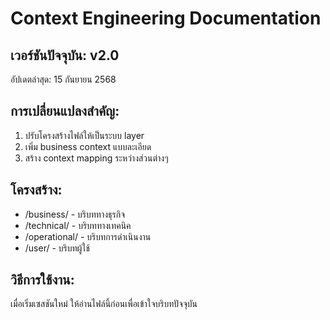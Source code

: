 # Context Engineering Documentation

## เวอร์ชันปัจจุบัน: v2.0
อัปเดตล่าสุด: 15 กันยายน 2568

## การเปลี่ยนแปลงสำคัญ:
1. ปรับโครงสร้างไฟล์ให้เป็นระบบ layer
2. เพิ่ม business context แบบละเอียด
3. สร้าง context mapping ระหว่างส่วนต่างๆ

## โครงสร้าง:
- /business/ - บริบททางธุรกิจ
- /technical/ - บริบททางเทคนิค
- /operational/ - บริบทการดำเนินงาน
- /user/ - บริบทผู้ใช้

## วิธีการใช้งาน:
เมื่อเริ่มเซสชันใหม่ ให้อ่านไฟล์นี้ก่อนเพื่อเข้าใจบริบทปัจจุบัน